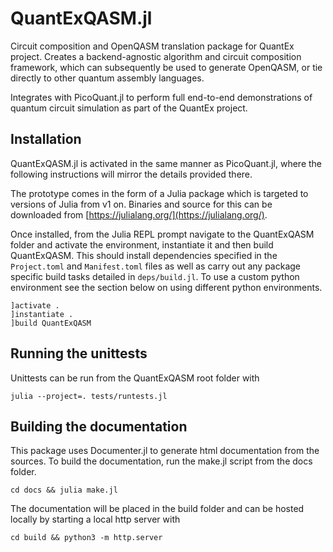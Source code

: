 # QuantExQASM.jl

Circuit composition and OpenQASM translation package for QuantEx project.
Creates a backend-agnostic algorithm and circuit composition framework,
which can subsequently be used to generate OpenQASM, or tie directly to 
other quantum assembly languages.

Integrates with PicoQuant.jl to perform full end-to-end demonstrations
of quantum circuit simulation as part of the QuantEx project.

## Installation
QuantExQASM.jl is activated in the same manner as PicoQuant.jl, where the 
following instructions will mirror the details provided there.

The prototype comes in the form of a Julia package which is targeted to versions
of Julia from v1 on. Binaries and source for this can be downloaded from
[https://julialang.org/](https://julialang.org/).

Once installed, from the Julia REPL prompt navigate to the QuantExQASM folder
and activate the environment, instantiate it and then build QuantExQASM.
This should install dependencies specified in the `Project.toml` and
`Manifest.toml` files as well as carry out any package specific build tasks
detailed in `deps/build.jl`. To use a custom python environment see the section
below on using different python environments.

```
]activate .
]instantiate .
]build QuantExQASM
```

## Running the unittests

Unittests can be run from the QuantExQASM root folder with

```
julia --project=. tests/runtests.jl
```

## Building the documentation

This package uses Documenter.jl to generate html documentation from the sources.
To build the documentation, run the make.jl script from the docs folder.

```
cd docs && julia make.jl
```

The documentation will be placed in the build folder and can be hosted locally
by starting a local http server with

```
cd build && python3 -m http.server
```

